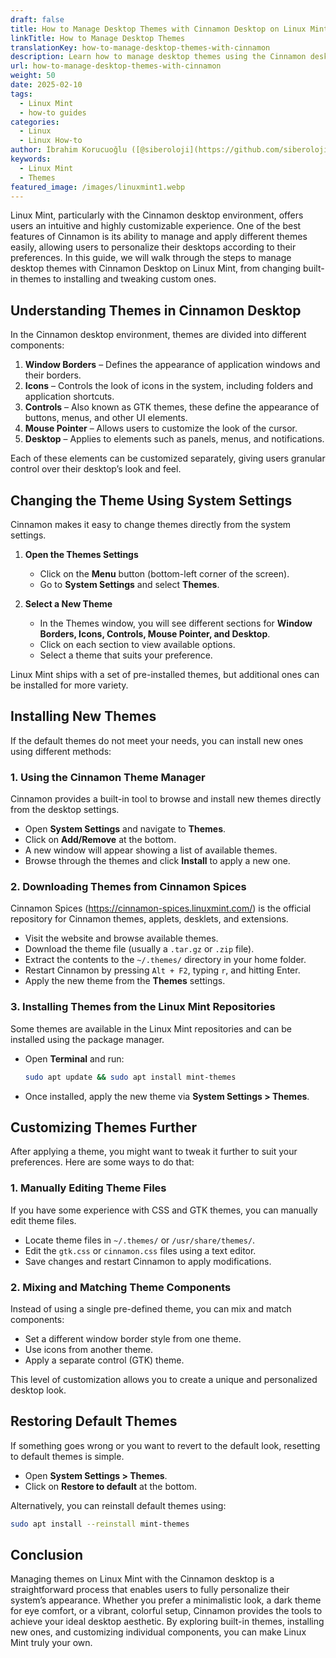```yaml
---
draft: false
title: How to Manage Desktop Themes with Cinnamon Desktop on Linux Mint
linkTitle: How to Manage Desktop Themes
translationKey: how-to-manage-desktop-themes-with-cinnamon
description: Learn how to manage desktop themes using the Cinnamon desktop environment on Linux Mint.
url: how-to-manage-desktop-themes-with-cinnamon
weight: 50
date: 2025-02-10
tags:
  - Linux Mint
  - how-to guides
categories:
  - Linux
  - Linux How-to
author: İbrahim Korucuoğlu ([@siberoloji](https://github.com/siberoloji))
keywords:
  - Linux Mint
  - Themes
featured_image: /images/linuxmint1.webp
---
```

Linux Mint, particularly with the Cinnamon desktop environment, offers users an intuitive and highly customizable experience. One of the best features of Cinnamon is its ability to manage and apply different themes easily, allowing users to personalize their desktops according to their preferences. In this guide, we will walk through the steps to manage desktop themes with Cinnamon Desktop on Linux Mint, from changing built-in themes to installing and tweaking custom ones.

## Understanding Themes in Cinnamon Desktop

In the Cinnamon desktop environment, themes are divided into different components:

1. **Window Borders** – Defines the appearance of application windows and their borders.
2. **Icons** – Controls the look of icons in the system, including folders and application shortcuts.
3. **Controls** – Also known as GTK themes, these define the appearance of buttons, menus, and other UI elements.
4. **Mouse Pointer** – Allows users to customize the look of the cursor.
5. **Desktop** – Applies to elements such as panels, menus, and notifications.

Each of these elements can be customized separately, giving users granular control over their desktop’s look and feel.

## Changing the Theme Using System Settings

Cinnamon makes it easy to change themes directly from the system settings.

1. **Open the Themes Settings**
   - Click on the **Menu** button (bottom-left corner of the screen).
   - Go to **System Settings** and select **Themes**.

2. **Select a New Theme**
   - In the Themes window, you will see different sections for **Window Borders, Icons, Controls, Mouse Pointer, and Desktop**.
   - Click on each section to view available options.
   - Select a theme that suits your preference.

Linux Mint ships with a set of pre-installed themes, but additional ones can be installed for more variety.

## Installing New Themes

If the default themes do not meet your needs, you can install new ones using different methods:

### 1. Using the Cinnamon Theme Manager

Cinnamon provides a built-in tool to browse and install new themes directly from the desktop settings.

- Open **System Settings** and navigate to **Themes**.
- Click on **Add/Remove** at the bottom.
- A new window will appear showing a list of available themes.
- Browse through the themes and click **Install** to apply a new one.

### 2. Downloading Themes from Cinnamon Spices

Cinnamon Spices (<https://cinnamon-spices.linuxmint.com/>) is the official repository for Cinnamon themes, applets, desklets, and extensions.

- Visit the website and browse available themes.
- Download the theme file (usually a `.tar.gz` or `.zip` file).
- Extract the contents to the `~/.themes/` directory in your home folder.
- Restart Cinnamon by pressing `Alt + F2`, typing `r`, and hitting Enter.
- Apply the new theme from the **Themes** settings.

### 3. Installing Themes from the Linux Mint Repositories

Some themes are available in the Linux Mint repositories and can be installed using the package manager.

- Open **Terminal** and run:

  ```bash
  sudo apt update && sudo apt install mint-themes
  ```

- Once installed, apply the new theme via **System Settings > Themes**.

## Customizing Themes Further

After applying a theme, you might want to tweak it further to suit your preferences. Here are some ways to do that:

### 1. Manually Editing Theme Files

If you have some experience with CSS and GTK themes, you can manually edit theme files.

- Locate theme files in `~/.themes/` or `/usr/share/themes/`.
- Edit the `gtk.css` or `cinnamon.css` files using a text editor.
- Save changes and restart Cinnamon to apply modifications.

### 2. Mixing and Matching Theme Components

Instead of using a single pre-defined theme, you can mix and match components:

- Set a different window border style from one theme.
- Use icons from another theme.
- Apply a separate control (GTK) theme.

This level of customization allows you to create a unique and personalized desktop look.

## Restoring Default Themes

If something goes wrong or you want to revert to the default look, resetting to default themes is simple.

- Open **System Settings > Themes**.
- Click on **Restore to default** at the bottom.

Alternatively, you can reinstall default themes using:

```bash
sudo apt install --reinstall mint-themes
```

## Conclusion

Managing themes on Linux Mint with the Cinnamon desktop is a straightforward process that enables users to fully personalize their system’s appearance. Whether you prefer a minimalistic look, a dark theme for eye comfort, or a vibrant, colorful setup, Cinnamon provides the tools to achieve your ideal desktop aesthetic. By exploring built-in themes, installing new ones, and customizing individual components, you can make Linux Mint truly your own.
